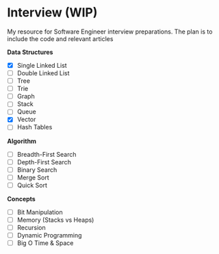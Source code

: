 # Interview (WIP)

My resource for Software Engineer interview preparations. The plan is to include the code and relevant articles

__Data Structures__
* [x] Single Linked List
* [ ] Double Linked List
* [ ] Tree
* [ ] Trie
* [ ] Graph
* [ ] Stack
* [ ] Queue
* [x] Vector
* [ ] Hash Tables

__Algorithm__
* [ ] Breadth-First Search
* [ ] Depth-First Search
* [ ] Binary Search
* [ ] Merge Sort
* [ ] Quick Sort

__Concepts__
* [ ] Bit Manipulation
* [ ] Memory (Stacks vs Heaps)
* [ ] Recursion
* [ ] Dynamic Programming
* [ ] Big O Time & Space
